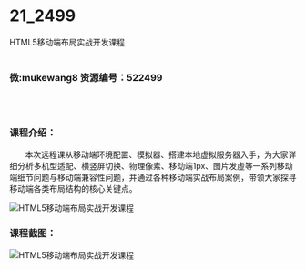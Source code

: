 # 21_2499
HTML5移动端布局实战开发课程
<br/></br>
<h3>微:mukewang8 资源编号：522499</h3>
<br/></br>
<h3>课程介绍：</h3>
<div class="para">&nbsp;&nbsp; &nbsp; &nbsp; 本次远程课从移动端环境配置、模拟器、搭建本地虚拟服务器入手，为大家详细分析多机型适配、横竖屏切换、物理像素、移动端1px、图片发虛等一系列移动端细节问题与移动端兼容性问题，并通过各种移动端实战<a title="查看与 布局 相关的文章" target="_blank">布局</a>案例，带领大家探寻移动端各类<a title="查看与 布局 相关的文章" target="_blank">布局</a>结构的核心关键点。</div>
<p><img src="https://www.ko996.com/wp-content/uploads/img/2018/05/2-31-300x152.png" alt="HTML5移动端布局实战开发课程"></p>
<div class="info-desc">
<h3>课程截图：</h3>
<p><img src="https://www.ko996.com/wp-content/uploads/img/2018/05/3-34.png" alt="HTML5移动端布局实战开发课程"></p>


			
</div>
